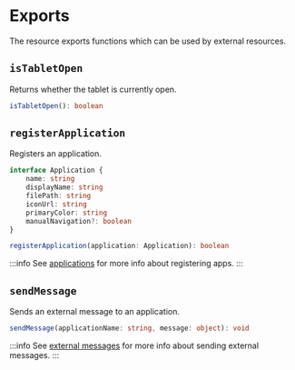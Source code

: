# Exports

The resource exports functions which can be used by external resources.

## `isTabletOpen`

Returns whether the tablet is currently open.

```ts
isTabletOpen(): boolean
```

## `registerApplication`

Registers an application.

```ts
interface Application {
    name: string
    displayName: string
    filePath: string
    iconUrl: string
    primaryColor: string
    manualNavigation?: boolean
}

registerApplication(application: Application): boolean
```

:::info
See [applications](applications.md#registering-applications) for more info about registering apps.
:::

## `sendMessage`

Sends an external message to an application.

```ts
sendMessage(applicationName: string, message: object): void
```

:::info
See [external messages](messages.md#external-messages) for more info about sending external messages.
:::